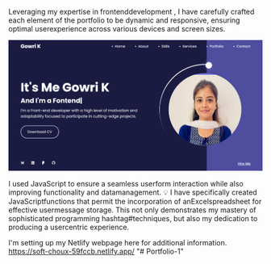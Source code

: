 

<p>Leveraging my expertise in frontenddevelopment , I have carefully crafted each element of the  portfolio to be dynamic and responsive, ensuring optimal userexperience across various devices and  screen sizes.</p>
 <img src="images/port.png" alt="" >
<p>I used  JavaScript to ensure a seamless  userform interaction while also improving functionality and datamanagement. 
💡 I have specifically created  JavaScriptfunctions that permit the incorporation of anExcelspreadsheet for effective  usermessage  storage. This not only demonstrates my mastery of sophisticated  programming hashtag#techniques, but also my dedication to producing a usercentric experience.</p>

I'm setting up my  Netlify  webpage here for  additional information.
https://soft-choux-59fccb.netlify.app/
"# Portfolio-1" 
